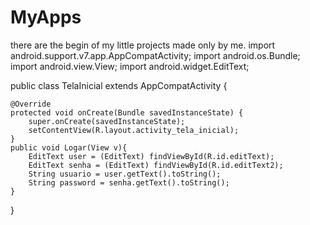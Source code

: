 # MyApps
there are the begin of my little projects made only by me.
import android.support.v7.app.AppCompatActivity;
import android.os.Bundle;
import android.view.View;
import android.widget.EditText;

public class TelaInicial extends AppCompatActivity {

    @Override
    protected void onCreate(Bundle savedInstanceState) {
        super.onCreate(savedInstanceState);
        setContentView(R.layout.activity_tela_inicial);
    }
    public void Logar(View v){
        EditText user = (EditText) findViewById(R.id.editText);
        EditText senha = (EditText) findViewById(R.id.editText2);
        String usuario = user.getText().toString();
        String password = senha.getText().toString();
    }

}

